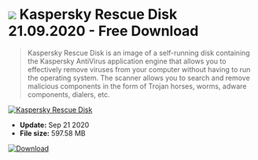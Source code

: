 # ![](https://cdn.softexe.net/static/icon/6/kaspersky-rescue-disk-8133.png) Kaspersky Rescue Disk 21.09.2020  - Free Download

> Kaspersky Rescue Disk is an image of a self-running disk containing the Kaspersky AntiVirus application engine that allows you to effectively remove viruses from your computer without having to run the operating system. The scanner allows you to search and remove malicious components in the form of Trojan horses, worms, adware components, dialers, etc.

[![Kaspersky Rescue Disk](https:https://tse2.mm.bing.net/th?id=OIP.AtZ1IJ2ppibe3IIMRpnoWgHaFj&pid=Api)](https://softexe.net/win/security-privacy/scanners/kaspersky-rescue-disk:hpcc.html)




- **Update:** Sep 21 2020
- **File size:** 597.58 MB

[![Download](https://cdn.softexe.net/static/img/download.png)](https://softexe.net/win/security-privacy/scanners/kaspersky-rescue-disk:hpcc.html)

